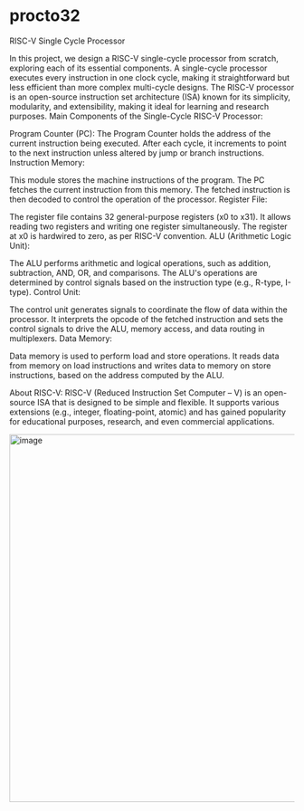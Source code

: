 # procto32
RISC-V Single Cycle Processor

In this project, we design a RISC-V single-cycle processor from scratch, exploring each of its essential components. A single-cycle processor executes every instruction in one clock cycle, making it straightforward but less efficient than more complex multi-cycle designs. The RISC-V processor is an open-source instruction set architecture (ISA) known for its simplicity, modularity, and extensibility, making it ideal for learning and research purposes.
Main Components of the Single-Cycle RISC-V Processor:

Program Counter (PC):
The Program Counter holds the address of the current instruction being executed. After each cycle, it increments to point to the next instruction unless altered by jump or branch instructions.
Instruction Memory:

This module stores the machine instructions of the program. The PC fetches the current instruction from this memory. The fetched instruction is then decoded to control the operation of the processor.
Register File:

The register file contains 32 general-purpose registers (x0 to x31). It allows reading two registers and writing one register simultaneously. The register at x0 is hardwired to zero, as per RISC-V convention.
ALU (Arithmetic Logic Unit):

The ALU performs arithmetic and logical operations, such as addition, subtraction, AND, OR, and comparisons. The ALU's operations are determined by control signals based on the instruction type (e.g., R-type, I-type).
Control Unit:

The control unit generates signals to coordinate the flow of data within the processor. It interprets the opcode of the fetched instruction and sets the control signals to drive the ALU, memory access, and data routing in multiplexers.
Data Memory:

Data memory is used to perform load and store operations. It reads data from memory on load instructions and writes data to memory on store instructions, based on the address computed by the ALU.

About RISC-V:
RISC-V (Reduced Instruction Set Computer – V) is an open-source ISA that is designed to be simple and flexible. It supports various extensions (e.g., integer, floating-point, atomic) and has gained popularity for educational purposes, research, and even commercial applications.

<img width="900" height="650" alt="image" src="https://github.com/user-attachments/assets/67bf7fce-4d3f-42c3-bf1a-9b63e13eb529" />

